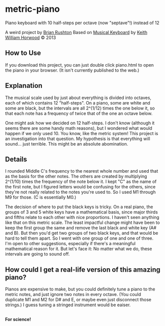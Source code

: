 # metric-piano
Piano keyboard with 10 half-steps per octave (now "septave"!) instead of 12

A weird project by [Brian Rushton](http://brianrushton.blogspot.com/)
Based on [Musical Keyboard](https://keithwhor.com/music/) by [Keith William Horwood](https://keithwhor.com/) © 2013

## How to Use
If you download this project, you can just double click piano.html to open the piano in your browser. (It isn't currently published to the web.)

## Explanation
The musical scale used by just about everything is divided into octaves, each of which contains 12 "half-steps". On a piano, some are white and some are black, but the intervals are all 2^(1/12) times the one below it, so that each note has a frequency of twice that of the one an octave below.

One might ask how we decided on 12 half-steps. I don't know (although it seems there are some handy math reasons), but I wondered what would happen if we only used 10. You know, like the metric system! This project is an investigation into that question. My hypothesis is that everything will sound... just terrible. This might be an absolute abomination.

## Details
I rounded Middle C's frequency to the nearest whole number and used that as the basis for the other notes. The others are created by multiplying 2^(1/10) times the frequency of the note below it.
I kept "C" as the name of the first note, but I figured letters would be confusing for the others, since they're not really related to the notes you're used to. So I used M1 through M9 for those. (C is essentially M0.)

The decision of where to put the black keys is tricky. On a real piano, the groups of 3 and 5 white keys have a mathematical basis, since major thirds and fifths relate to each other with nice proportions. I haven't seen anything like that on this metric scale. The least impactful change might have been to keep the first group the same and remove the last black and white key (A# and B). But then you'd get two groups of two black keys, and that would be hard to tell them apart. So I went with one group of one and one of three. I'm open to other suggestions, especially if there's a meaningful mathematical reason for it.
But let's face it: No matter what we do, these intervals are going to sound off.

## How could I get a real-life version of this amazing piano?
Pianos are expensive to make, but you could definitely tune a piano to the metric notes, and just ignore two notes in every octave. (You could duplicate M1 and M2 for D# and E, or maybe even just disconnect those strings.) I guess tuning a stringed instrument would be eaiser.

##
**For science!**
